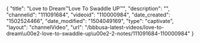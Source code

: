 {
    "title": "Love to Dream&trade;Love To Swaddle UP&trade;",
    "description": "",
    "channelid": "111091684",
    "videoid": "110000984",
    "date_created": "1502524466",
    "date_modified": "1504049169",
    "type": "captivate",
    "layout": "channelVideo",
    "url": "\/bbbusa-latest-videos\/love-to-dream\u00e2-love-to-swaddle-up\u00e2-2-notes\/111091684-110000984"
}